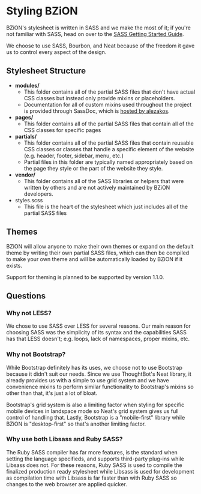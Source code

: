 Styling BZiON
===

BZiON's stylesheet is written in SASS and we make the most of it; if you're not familiar with SASS, head on over to the [SASS Getting Started Guide](http://sass-lang.com/guide).

We choose to use SASS, Bourbon, and Neat because of the freedom it gave us to control every aspect of the design.

## Stylesheet Structure

- **modules/**
    - This folder contains all of the partial SASS files that don't have actual CSS classes but instead only provide mixins or placeholders.
    - Documentation for all of custom mixins used throughout the project is provided through SassDoc, which is [hosted by alezakos](http://helit.org/bziondoc/sassdoc/).
- **pages/**
    - This folder contains all of the partial SASS files that contain all of the CSS classes for specific pages
- **partials/**
    - This folder contains all of the partial SASS files that contain reusable CSS classes or classes that handle a specific element of the website (e.g. header, footer, sidebar, menu, etc.)
    - Partial files in this folder are typically named appropriately based on the page they style or the part of the website they style.
- **vendor/**
    - This folder contains all of the SASS libraries or helpers that were written by others and are not actively maintained by BZiON developers.
- styles.scss
    - This file is the heart of the stylesheet which just includes all of the partial SASS files

## Themes

BZiON will allow anyone to make their own themes or expand on the default theme by writing their own partial SASS files, which can then be compiled to make your own theme and will be automatically loaded by BZiON if it exists.

Support for theming is planned to be supported by version 1.1.0.

## Questions

### Why not LESS?

We chose to use SASS over LESS for several reasons. Our main reason for choosing SASS was the simplicity of its syntax and the capabilities SASS has that LESS doesn't; e.g. loops, lack of namespaces, proper mixins, etc.

### Why not Bootstrap?

While Bootstrap definitely has its uses, we choose not to use Bootstrap because it didn't suit our needs. Since we use ThoughtBot's Neat library, it already provides us with a simple to use grid system and we have convenience mixins to perform similar functionality to Bootstrap's mixins so other than that, it's just a lot of bloat.

Bootstrap's grid system is also a limiting factor when styling for specific mobile devices in landspace mode so Neat's grid system gives us full control of handling that. Lastly, Bootstrap is a "mobile-first" library while BZiON is "desktop-first" so that's another limiting factor.

### Why use both Libsass and Ruby SASS?

The Ruby SASS compiler has far more features, is the standard when setting the language specifieds, and supports third-party plug-ins while Libsass does not. For these reasons, Ruby SASS is used to compile the finalized production ready stylesheet while Libsass is used for development as compilation time with Libsass is far faster than with Ruby SASS so changes to the web browser are applied quicker.
